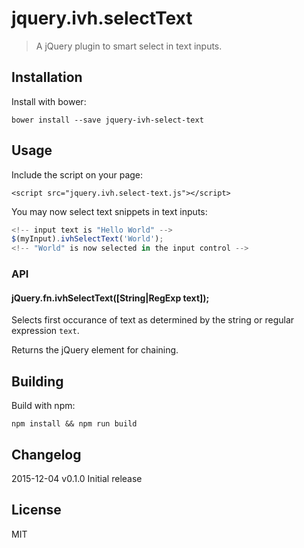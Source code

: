 
# jquery.ivh.selectText

> A jQuery plugin to smart select in text inputs.


## Installation

Install with bower:

```
bower install --save jquery-ivh-select-text
```


## Usage

Include the script on your page:

```
<script src="jquery.ivh.select-text.js"></script>
```

You may now select text snippets in text inputs:

```javascript
<!-- input text is "Hello World" -->
$(myInput).ivhSelectText('World');
<!-- "World" is now selected in the input control -->
```

### API

#### jQuery.fn.ivhSelectText([String|RegExp text]);

Selects first occurance of text as determined by the string or regular
expression `text`.

Returns the jQuery element for chaining.

## Building

Build with npm:

```shell
npm install && npm run build
```

## Changelog

2015-12-04 v0.1.0 Initial release


## License

MIT


